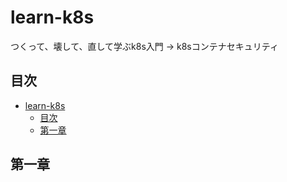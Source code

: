 # learn-k8s

つくって、壊して、直して学ぶk8s入門 -> k8sコンテナセキュリティ

## 目次

- [learn-k8s](#learn-k8s)
  - [目次](#目次)
  - [第一章](#第一章)

## 第一章
